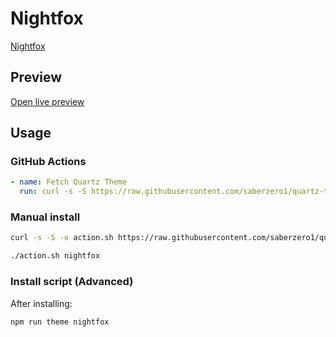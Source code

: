 # Nightfox

[Nightfox](https://github.com/mbromell)

## Preview

[Open live preview](https://quartz-themes.github.io/nightfox/)

## Usage

### GitHub Actions

```yaml
- name: Fetch Quartz Theme
  run: curl -s -S https://raw.githubusercontent.com/saberzero1/quartz-themes/master/action.sh | bash -s -- nightfox
```

### Manual install

```bash
curl -s -S -o action.sh https://raw.githubusercontent.com/saberzero1/quartz-themes/master/action.sh

./action.sh nightfox
```

### Install script (Advanced)

After installing:

```bash
npm run theme nightfox
```
